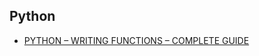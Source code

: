 ## Python

* [PYTHON – WRITING FUNCTIONS – COMPLETE GUIDE](http://devarea.com/python-writing-functions-complete-guide/#.W0GxvdhKjBJ)
